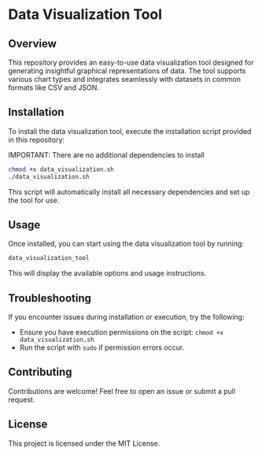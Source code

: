 # Data Visualization Tool

## Overview
This repository provides an easy-to-use data visualization tool designed for generating insightful graphical representations of data. The tool supports various chart types and integrates seamlessly with datasets in common formats like CSV and JSON.

## Installation
To install the data visualization tool, execute the installation script provided in this repository:

IMPORTANT: There are no additional dependencies to install
```sh
chmod +x data_visualization.sh
./data_visualization.sh
```

This script will automatically install all necessary dependencies and set up the tool for use.

## Usage
Once installed, you can start using the data visualization tool by running:

```sh
data_visualization_tool
```

This will display the available options and usage instructions.

## Troubleshooting
If you encounter issues during installation or execution, try the following:
- Ensure you have execution permissions on the script: `chmod +x data_visualization.sh`
- Run the script with `sudo` if permission errors occur.

## Contributing
Contributions are welcome! Feel free to open an issue or submit a pull request.

## License
This project is licensed under the MIT License.

